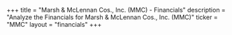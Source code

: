 +++
title = "Marsh & McLennan Cos., Inc. (MMC) - Financials"
description = "Analyze the Financials for Marsh & McLennan Cos., Inc. (MMC)"
ticker = "MMC"
layout = "financials"
+++

